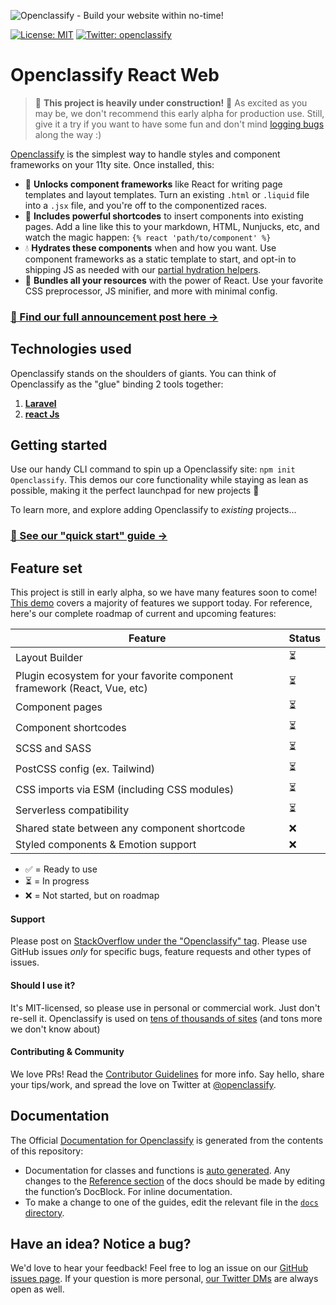 ![Openclassify - Build your website within no-time!](https://openclassify.com/files/images/openclassify-banner-new.png)

[![License: MIT](https://img.shields.io/badge/License-MIT-yellow.svg)](https://github.com/openclassify/web/main/LICENSE.md)
[![Twitter: openclassify](https://img.shields.io/twitter/follow/openclassify.svg?style=social)](https://twitter.com/openclassify)

# Openclassify React Web

> 🚧 **This project is heavily under construction!** 🚧 As excited as you may be, we don't recommend this early alpha for production use. Still, give it a try if you want to have some fun and don't mind [logging bugs](https://github.com/openclassify/web/issues) along the way :)

[Openclassify](https://openclassify.com) is the simplest way to handle styles and component frameworks on your 11ty site. Once installed, this:

- 🚀 **Unlocks component frameworks** like React for writing page templates and layout templates. Turn an existing `.html` or `.liquid` file into a `.jsx` file, and you're off to the componentized races.
- 🔖 **Includes powerful shortcodes** to insert components into existing pages. Add a line like this to your markdown, HTML, Nunjucks, etc, and watch the magic happen: `{% react 'path/to/component' %}`
- 💧 **Hydrates these components** when and how you want. Use component frameworks as a static template to start, and opt-in to shipping JS as needed with our [partial hydration helpers](https://Openclassify.com/docs/).
- 💅 **Bundles all your resources** with the power of React. Use your favorite CSS preprocessor, JS minifier, and more with minimal config.

### [📣 Find our full announcement post here →](https://openclassify.com)

## Technologies used

Openclassify stands on the shoulders of giants. You can think of Openclassify as the "glue" binding 2 tools together:

1. [**Laravel**](https://www.laravel.com) 
2. [**react Js**](https://reactjs.org)

## Getting started

Use our handy CLI command to spin up a Openclassify site: `npm init Openclassify`. This demos our core functionality while staying as lean as possible, making it the perfect launchpad for new projects 🚀

To learn more, and explore adding Openclassify to _existing_ projects...

### [🐣 See our "quick start" guide →](https://Openclassify.com/docs/quick-start)

## Feature set

This project is still in early alpha, so we have many features soon to come! [This demo](#) covers a majority of features we support today. For reference, here's our complete roadmap of current and upcoming features:

| Feature                                                                               | Status    |
|---------------------------------------------------------------------------------------|-----------|
| Layout Builder                                                                        | ⏳         |
| Plugin ecosystem for your favorite component framework (React, Vue, etc)              | ⏳         |
| Component pages                                                                       | ⏳         |
| Component shortcodes                                                                  | ⏳         |
| SCSS and SASS                                                                         | ⏳         |
| PostCSS config (ex. Tailwind)                                                         | ⏳         |
| CSS imports via ESM (including CSS modules)                                           | ⏳         |
| Serverless compatibility                                                              | ⏳         |
| Shared state between any component shortcode                                          | ❌         |
| Styled components & Emotion support                                                   | ❌         |

- ✅ = Ready to use
- ⏳ = In progress
- ❌ = Not started, but on roadmap

#### Support
Please post on [StackOverflow under the "Openclassify" tag](http://stackoverflow.com/questions/tagged/openclassify). Please use GitHub issues _only_ for specific bugs, feature requests and other types of issues.

#### Should I use it?
It's MIT-licensed, so please use in personal or commercial work. Just don't re-sell it. Openclassify is used on [tens of thousands of sites](https://www.upstatement.com/openclassify/#showcase) (and tons more we don't know about)

#### Contributing & Community
We love PRs! Read the [Contributor Guidelines](https://github.com/openclassify/web/blob/master/CONTRIBUTING.md) for more info. Say hello, share your tips/work, and spread the love on Twitter at [@openclassify](https://twitter.com/openclassify).

## Documentation

The Official [Documentation for Openclassify](https://openclassify.github.io/docs/) is generated from the contents of this repository:

* Documentation for classes and functions is [auto generated](https://github.com/openclassify/docs). Any changes to the [Reference section](https://openclassify.github.io/docs/reference/) of the docs should be made by editing the function’s DocBlock. For inline documentation.
* To make a change to one of the guides, edit the relevant file in the [`docs` directory](https://github.com/openclassify/web/tree/master/docs).

## Have an idea? Notice a bug?

We'd love to hear your feedback! Feel free to log an issue on our [GitHub issues page](https://github.com/Openclassify/Openclassify/issues). If your question is more personal, [our Twitter DMs](https://twitter.com/openclassify) are always open as well.

